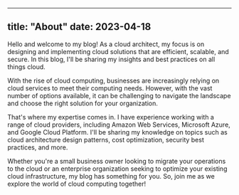 ---
title: "About"
date: 2023-04-18
--
Hello and welcome to my blog! As a cloud architect, my focus is on designing and implementing cloud solutions that are efficient, scalable, and secure. In this blog, I'll be sharing my insights and best practices on all things cloud.

With the rise of cloud computing, businesses are increasingly relying on cloud services to meet their computing needs. However, with the vast number of options available, it can be challenging to navigate the landscape and choose the right solution for your organization.

That's where my expertise comes in. I have experience working with a range of cloud providers, including Amazon Web Services, Microsoft Azure, and Google Cloud Platform. I'll be sharing my knowledge on topics such as cloud architecture design patterns, cost optimization, security best practices, and more.

Whether you're a small business owner looking to migrate your operations to the cloud or an enterprise organization seeking to optimize your existing cloud infrastructure, my blog has something for you. So, join me as we explore the world of cloud computing together!
